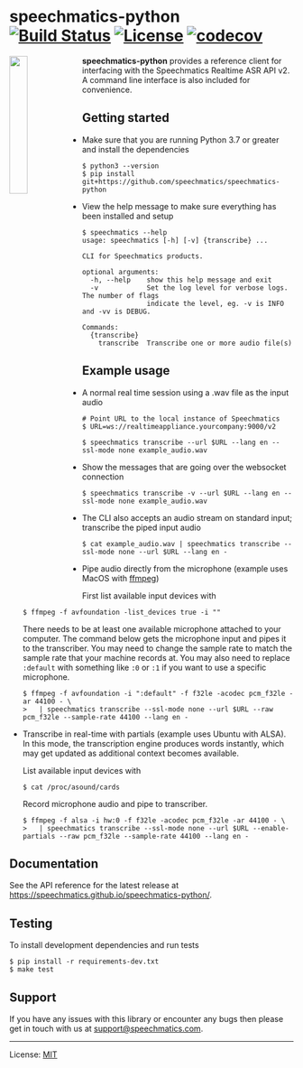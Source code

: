 # speechmatics-python &ensp; [![Build Status](https://travis-ci.org/speechmatics/speechmatics-python.svg?branch=master)](https://travis-ci.org/speechmatics/speechmatics-python) [![License](https://img.shields.io/badge/license-MIT-yellow.svg)](https://github.com/speechmatics/speechmatics-python/blob/master/LICENSE.txt) [![codecov](https://codecov.io/gh/speechmatics/speechmatics-python/branch/master/graph/badge.svg)](https://codecov.io/gh/speechmatics/speechmatics-python)

<a href="https://www.speechmatics.com/"><img src="https://speechmatics.github.io/speechmatics-python/_static/logo.png" width="25%" align="left"></a>

**speechmatics-python** provides a reference client for interfacing with the Speechmatics Realtime ASR API v2.
A command line interface is also included for convenience.


## Getting started

- Make sure that you are running Python 3.7 or greater and install the dependencies

   ```shell
   $ python3 --version
   $ pip install git+https://github.com/speechmatics/speechmatics-python
   ```

- View the help message to make sure everything has been installed and setup

   ```shell
   $ speechmatics --help
   usage: speechmatics [-h] [-v] {transcribe} ...

   CLI for Speechmatics products.

   optional arguments:
     -h, --help    show this help message and exit
     -v            Set the log level for verbose logs. The number of flags
                   indicate the level, eg. -v is INFO and -vv is DEBUG.

   Commands:
     {transcribe}
       transcribe  Transcribe one or more audio file(s)
   ```


## Example usage

- A normal real time session using a .wav file as the input audio

   ```shell
   # Point URL to the local instance of Speechmatics
   $ URL=ws://realtimeappliance.yourcompany:9000/v2

   $ speechmatics transcribe --url $URL --lang en --ssl-mode none example_audio.wav
   ```

- Show the messages that are going over the websocket connection

   ```shell
   $ speechmatics transcribe -v --url $URL --lang en --ssl-mode none example_audio.wav
   ```

- The CLI also accepts an audio stream on standard input; transcribe the piped input audio

   ```shell
   $ cat example_audio.wav | speechmatics transcribe --ssl-mode none --url $URL --lang en -
   ```

- Pipe audio directly from the microphone (example uses MacOS with [ffmpeg](https://ffmpeg.org/ffmpeg-devices.html#avfoundation)) 

  First list available input devices with

  ```shell
  $ ffmpeg -f avfoundation -list_devices true -i ""
  ```

  There needs to be at least one available microphone attached to your computer.
  The command below gets the microphone input and pipes it to the transcriber.
  You may need to change the sample rate to match the sample rate that your machine records at.
  You may also need to replace `:default` with something like `:0` or `:1` if you want to use a specific microphone.

  ```shell
  $ ffmpeg -f avfoundation -i ":default" -f f32le -acodec pcm_f32le -ar 44100 - \
  >   | speechmatics transcribe --ssl-mode none --url $URL --raw pcm_f32le --sample-rate 44100 --lang en -
  ```

- Transcribe in real-time with partials (example uses Ubuntu with ALSA).
  In this mode, the transcription engine produces words instantly, which may get updated as additional context becomes available.

  List available input devices with

  ```shell
  $ cat /proc/asound/cards
  ```

  Record microphone audio and pipe to transcriber.

  ```shell
  $ ffmpeg -f alsa -i hw:0 -f f32le -acodec pcm_f32le -ar 44100 - \
  >   | speechmatics transcribe --ssl-mode none --url $URL --enable-partials --raw pcm_f32le --sample-rate 44100 --lang en -
  ```


## Documentation

See the API reference for the latest release at https://speechmatics.github.io/speechmatics-python/.


## Testing

To install development dependencies and run tests

```shell
$ pip install -r requirements-dev.txt
$ make test
```


## Support

If you have any issues with this library or encounter any bugs then please get in touch with us at support@speechmatics.com.

---

License: [MIT](LICENSE.txt)
